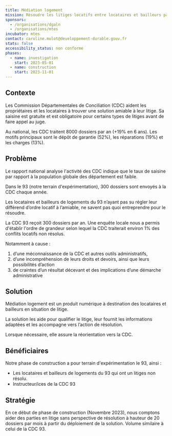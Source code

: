 ```yaml
---
title: Médiation logement
mission: Résoudre les litiges locatifs entre locataires et bailleurs par la médiation.
sponsors:
  - /organisations/dgaln
  - /organisations/mtes
incubator: mtes
contact: caroline.mulot@developpement-durable.gouv.fr
stats: false
accessibility_status: non conforme
phases:
  - name: investigation
    start: 2023-05-01
  - name: construction
    start: 2023-11-01
---
```

## Contexte
Les Commission Départementales de Conciliation (CDC) aident les propriétaires et les locataires à trouver une solution amiable à leur litige. Sa saisine est gratuite et est obligatoire pour certains types de litiges avant de faire appel au juge.

Au national, les CDC traitent 8000 dossiers par an (+19% en 6 ans). Les motifs principaux sont le dépôt de garantie (52%), les réparations (19%) et les charges (13%).

## Problème
Le rapport national analyse l'activité des CDC indique que le taux de saisine par rapport à la population globale des département est faible. 

Dans le 93 (notre terrain d'expérimentation), 300 dossiers sont envoyés à la CDC chaque année. 

Les locataires et bailleurs de logements du 93 n’ayant pas su régler leur différend d’ordre locatif à l’amiable, ne savent pas quoi entreprendre pour le résoudre.

La CDC 93 reçoit 300 dossiers par an. Une enquête locale nous a permis d'établir l'ordre de grandeur selon lequel la CDC traiterait environ 1% des conflits locatifs non résolus.

Notamment à cause :
1. d’une méconnaissance de la CDC et autres outils administratifs,
2. d’une incompréhension de leurs droits et devoirs, ainsi que leurs possibilités d’action
3. de craintes d’un résultat décevant et des implications d’une démarche administrative


## Solution
Médiation logement est un produit numérique à destination des locataires et bailleurs en situation de litige. 

La solution les aide pour qualifier le litige, leur fournit les informations adaptées et les accompagne vers l’action de résolution.

Lorsque nécessaire, elle assure la réorientation vers la CDC.


## Bénéficiaires
Notre phase de construction a pour terrain d'expérimentation le 93, ainsi :

* Les locataires et bailleurs de logements du 93 qui ont un litiges non résolu.
* Instructeur/ices de la CDC 93


## Stratégie

En ce début de phase de construction (Novembre 2023), nous comptons aider des parties en litige sans perspective de résolution à hauteur de 20 dossiers par mois à partir du déploiement de la solution. Volume similaire à celui de la CDC 93.
